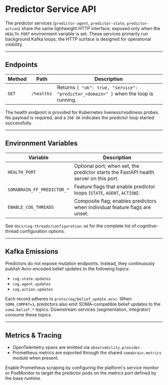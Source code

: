 # Predictor Service API

The predictor services (`predictor-agent`, `predictor-state`, `predictor-action`) share the same lightweight HTTP interface, exposed only when the `HEALTH_PORT` environment variable is set. These services primarily run background Kafka loops; the HTTP surface is designed for operational visibility.

---

## Endpoints

| Method | Path | Description |
|--------|------|-------------|
| `GET` | `/healthz` | Returns `{ "ok": true, "service": "predictor_<domain>" }` when the loop is running. |

The health endpoint is provided for Kubernetes liveness/readiness probes. No payload is required, and a `200 OK` indicates the predictor loop started successfully.

---

## Environment Variables

| Variable | Description |
|----------|-------------|
| `HEALTH_PORT` | Optional port; when set, the predictor starts the FastAPI health server on this port. |
| `SOMABRAIN_FF_PREDICTOR_*` | Feature flags that enable predictor loops (`STATE`, `AGENT`, `ACTION`). |
| `ENABLE_COG_THREADS` | Composite flag; enables predictors when individual feature flags are unset. |

See `docs/cog-threads/configuration.md` for the complete list of cognitive-thread configuration options.

---

## Kafka Emissions

Predictors do not expose mutation endpoints. Instead, they continuously publish Avro-encoded belief updates to the following topics:

- `cog.state.updates`
- `cog.agent.updates`
- `cog.action.updates`

Each record adheres to `proto/cog/belief_update.avsc`. When `SOMA_COMPAT=1`, predictors also emit SOMA-compatible belief updates to the `soma.belief.*` topics. Downstream services (segmentation, integrator) consume these topics.

---

## Metrics & Tracing

- OpenTelemetry spans are emitted via `observability.provider`.
- Prometheus metrics are exported through the shared `somabrain.metrics` module when present.

Enable Prometheus scraping by configuring the platform's service monitor or PodMonitor to target the predictor pods on the metrics port defined by the base runtime.
